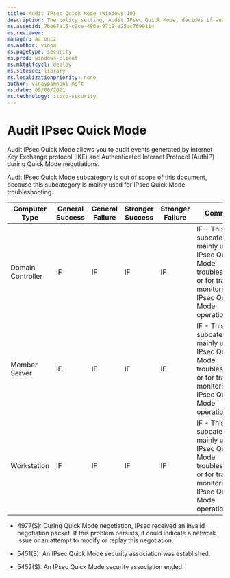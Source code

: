 ```yaml
---
title: Audit IPsec Quick Mode (Windows 10)
description: The policy setting, Audit IPsec Quick Mode, decides if audit events are generated for the results of the IKE protocol and AuthIP during Quick Mode negotiations.
ms.assetid: 7be67a15-c2ce-496a-9719-e25ac7699114
ms.reviewer: 
manager: aaroncz
ms.author: vinpa
ms.pagetype: security
ms.prod: windows-client
ms.mktglfcycl: deploy
ms.sitesec: library
ms.localizationpriority: none
author: vinaypamnani-msft
ms.date: 09/06/2021
ms.technology: itpro-security
---
```


# Audit IPsec Quick Mode


Audit IPsec Quick Mode allows you to audit events generated by Internet Key Exchange protocol (IKE) and Authenticated Internet Protocol (AuthIP) during Quick Mode negotiations.

Audit IPsec Quick Mode subcategory is out of scope of this document, because this subcategory is mainly used for IPsec Quick Mode troubleshooting.

| Computer Type     | General Success | General Failure | Stronger Success | Stronger Failure | Comments |
|-------------------|-----------------|-----------------|------------------|------------------|----------|
| Domain Controller | IF              | IF              | IF               | IF               | IF - This subcategory is mainly used for IPsec Quick Mode troubleshooting, or for tracing or monitoring IPsec Quick Mode operations. |
| Member Server     | IF              | IF              | IF               | IF               | IF - This subcategory is mainly used for IPsec Quick Mode troubleshooting, or for tracing or monitoring IPsec Quick Mode operations. |
| Workstation       | IF              | IF              | IF               | IF               | IF - This subcategory is mainly used for IPsec Quick Mode troubleshooting, or for tracing or monitoring IPsec Quick Mode operations. |

- 4977(S): During Quick Mode negotiation, IPsec received an invalid negotiation packet. If this problem persists, it could indicate a network issue or an attempt to modify or replay this negotiation.

- 5451(S): An IPsec Quick Mode security association was established.

- 5452(S): An IPsec Quick Mode security association ended.
